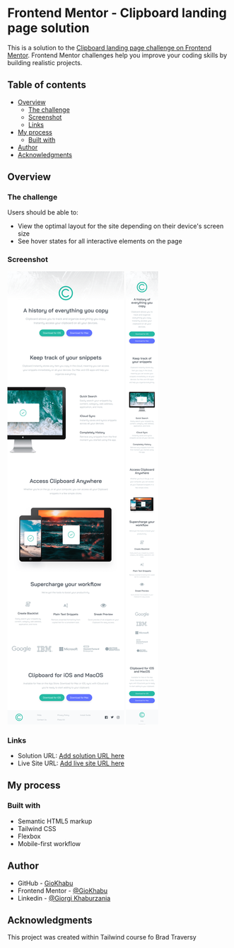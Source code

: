 # Frontend Mentor - Clipboard landing page solution

This is a solution to the [Clipboard landing page challenge on Frontend Mentor](https://www.frontendmentor.io/challenges/clipboard-landing-page-5cc9bccd6c4c91111378ecb9). Frontend Mentor challenges help you improve your coding skills by building realistic projects. 

## Table of contents

- [Overview](#overview)
  - [The challenge](#the-challenge)
  - [Screenshot](#screenshot)
  - [Links](#links)
- [My process](#my-process)
  - [Built with](#built-with)
- [Author](#author)
- [Acknowledgments](#acknowledgments)


## Overview

### The challenge

Users should be able to:

- View the optimal layout for the site depending on their device's screen size
- See hover states for all interactive elements on the page

### Screenshot

![](./images/screenshot.png)
![](./images/screenshot_1.png)


### Links

- Solution URL: [Add solution URL here](https://github.com/GioKhabu/Clipboard-landing-page.git)
- Live Site URL: [Add live site URL here](https://neon-bunny-6abc65.netlify.app/)

## My process

### Built with

- Semantic HTML5 markup
- Tailwind CSS
- Flexbox
- Mobile-first workflow



## Author

- GitHub - [GioKhabu](https://github.com/GioKhabu)
- Frontend Mentor - [@GioKhabu](https://www.frontendmentor.io/profile/GioKhabu)
- Linkedin - [@Giorgi Khaburzania](https://www.linkedin.com/in/giorgi-khaburzania-92010272/)


## Acknowledgments

This project was created within Tailwind course fo Brad Traversy

